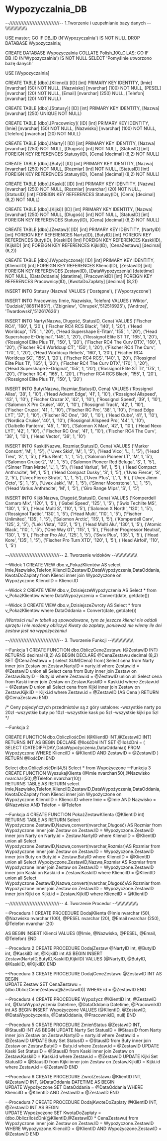 # Wypozyczalnia_DB
--////////////////////////////////-- 1.Tworzenie i uzupełnianie bazy danych --\\\\\\\\\\\\\\\\\\\\\\\\\\\\\\\

USE master;
GO
IF DB_ID (N'Wypozyczalnia') IS NOT NULL
DROP DATABASE Wypozyczalnia; 

CREATE DATABASE Wypozyczalnia
COLLATE Polish_100_CI_AS; 
GO
IF DB_ID (N'Wypozyczalnia') IS NOT NULL 
SELECT 'Pomyślnie utworzono bazę danych'


USE [Wypozyczalnia]

CREATE TABLE [dbo].[Klienci](
	[ID] [int] PRIMARY KEY IDENTITY,
	[Imie] [nvarchar] (50) NOT NULL,
	[Nazwisko] [nvarchar] (100) NOT NULL,
	[PESEL] [nvarchar] (20) NOT NULL,
	[Email] [nvarchar] (250) NULL,
	[Telefon] [nvarchar] (20) NOT NULL)

CREATE TABLE [dbo].[Statusy](
	[ID] [int] PRIMARY KEY IDENTITY,
	[Nazwa] [nvarchar] (250) UNIQUE NOT NULL)


CREATE TABLE [dbo].[Pracownicy](
	[ID] [int] PRIMARY KEY IDENTITY,
	[Imie] [nvarchar] (50) NOT NULL,
	[Nazwisko] [nvarchar] (100) NOT NULL,
	[Telefon] [nvarchar] (20) NOT NULL)


CREATE TABLE [dbo].[Narty](
	[ID] [int] PRIMARY KEY IDENTITY,
	[Nazwa] [nvarchar] (250) NOT NULL,
	[Długość] [int] NOT NULL,
	[StatusID] [int] FOREIGN KEY REFERENCES Statusy(ID),
	[Cena] [decimal] (8,2) NOT NULL)


CREATE TABLE [dbo].[Buty](
	[ID] [int] PRIMARY KEY IDENTITY,
	[Nazwa] [nvarchar] (250) NOT NULL,
	[Rozmiar] [int] NOT NULL,
	[StatusID] [int] FOREIGN KEY REFERENCES Statusy(ID),
	[Cena] [decimal] (8,2) NOT NULL)
	

CREATE TABLE [dbo].[Kaski](
	[ID] [int] PRIMARY KEY IDENTITY,
	[Nazwa] [nvarchar] (250) NOT NULL,
	[Rozmiar] [nvarchar] (20) NOT NULL,
	[StatusID] [int] FOREIGN KEY REFERENCES Statusy(ID),
	[Cena] [decimal] (8,2) NOT NULL)



CREATE TABLE [dbo].[Kijki](
	[ID] [int] PRIMARY KEY IDENTITY,
	[Nazwa] [nvarchar] (250) NOT NULL,
	[Długość] [int] NOT NULL,
	[StatusID] [int] FOREIGN KEY REFERENCES Statusy(ID),
	[Cena] [decimal] (8,2) NOT NULL)



CREATE TABLE [dbo].[Zestaw](
	[ID] [int] PRIMARY KEY IDENTITY,
	[NartyID] [int] FOREIGN KEY REFERENCES Narty(ID),
	[ButyID] [int] FOREIGN KEY REFERENCES Buty(ID),
	[KaskiID] [int] FOREIGN KEY REFERENCES Kaski(ID),
	[KijkiID] [int] FOREIGN KEY REFERENCES Kijki(ID),
	[CenaZestawu] [decimal] (8,2))


CREATE TABLE [dbo].[Wypożyczone](
	[ID] [int] PRIMARY KEY IDENTITY,
	[KlienciID] [int] FOREIGN KEY REFERENCES Klienci(ID),
	[ZestawID] [int] FOREIGN KEY REFERENCES Zestaw(ID),
	[DataWypożyczenia] [datetime] NOT NULL, 
	[DataOddania] [datetime],
	[PracownikID] [int] FOREIGN KEY REFERENCES Pracownicy(ID),
	[KwotaDoZapłaty] [decimal] (8,2))

INSERT INTO Statusy (Nazwa)
VALUES ('Dostępne'),
('Wyporzyczone')

INSERT INTO Pracownicy (Imie, Nazwisko, Telefon) 
VALUES ('Wiktor', 'Dudziak','885114851'),
('Zbigniew', 'Chrupek','512516925'),
('Andrzej', 'Twardowski','512617626')

INSERT INTO Narty(Nazwa, Długość, StatusID, Cena) 
VALUES ('Fischer RC4', '160', 1, '20'),
('Fischer RC4 RCS Black', '140', 1, '20'),
('Head Worldcup', '175', 1, '20'),
('Head Supershape E-Titan', '155', 1, '20'),
('Head Supershape E-Original', '145', 1, '20'),
('Rossignol Elite ST TI', '165', 1, '20'),
('Rossignol Elite Plus TI', '150', 1, '20'),
('Fischer RC4 The Curv DTX', '160', 1, '20'),
('Fischer RC4 Worldcup CT', '150', 1, '20'),
('Fischer RC4 The Curv', '170', 1, '20'),
('Head Worldcup Rebels', '160', 1, '20'),
('Fischer RC4 Worldcup SC', '155', 1, '20'),
('Fischer RC4 RCS', '140', 1, '20'),
('Rossignol Elite Plus TI', '165', 1, '20'),
('Fischer RC4 The Curv DTX', '170', 1, '20'),
('Head Supershape E-Original', '155', 1, '20'),
('Rossignol Elite ST TI', '175', 1, '20'),
('Fischer RC4', '165', 1, '20'),
('Fischer RC4 RCS Black', '155', 1, '20'),
('Rossignol Elite Plus TI', '150', 1, '20')


INSERT INTO Buty(Nazwa, Rozmiar,StatusID, Cena) 
VALUES ('Rossignol Alias', '38', 1, '10'),
('Head Advant Edge', '41', 1, '10'),
('Rossignol Allspeed', '43', 1, '10'),
('Fischer Cruzar X', '42', 1, '10'),
('Rossignol Speed', '39', 1, '10'),
('Salomon X Pro Cruise', '40', 1, '10'),
('Rossignol Track', '42', 1, '10'),
('Fischer Cruzar', '41', 1, '10'),
('Fischer RC Pro', '38', 1, '10'),
('Head Edge LYT', '37', 1, '10'),
('Fischer RC One', '36', 1, '10'),
('Head Cube', '41', 1, '10'),
('Nordica Cruise', '40', 1, '10'),
('Rossignol Allspeed Pro', '44', 1, '10'),
('Dalbello Panterra', '45', 1, '10'),
('Salomon X Max', '42', 1, '10'),
('Head Nexo LYT', '42', 1, '10'),
(' Fischer RC One', '41', 1, '10'),
('Fischer RC4 The Curv', '38', 1, '10'),
('Head Vector', '39', 1, '10')


INSERT INTO Kaski(Nazwa, Rozmiar,StatusID, Cena) 
VALUES ('Marker Consort', 'M', 1, '5'),
(' Uvex Skid', 'M', 1, '5'),
('Head Vico', 'L', 1, '5'),
('Head Trex', 'S', 1, '5'),
('P1us Rent', 'L', 1, '5'),
('Salomon Pioneer LT', 'M', 1, '5'),
('Salomon Cruiser2', 'M', 1, '5'),
('Salomon Pioneer Red Beluga', 'S', 1, '5'),
('Sinner Titan Matte', 'L', 1, '5'),
('Head Varius', 'M', 1, '5'),
('Head Compact Anthracite', 'M', 1, '5'),
('Head Compact Dusky', 'S', 1, '5'),
('Uvex Fierce', 'S', 2, '5'),
('Uvex Fierce Strato', 'L', 1, '5'),
('Uvex P1us', 'L', 1, '5'),
('Uvex Jimm Octo', 'S', 1, '5'),
('Uvex Jakk', 'M', 1, '5'),
('Sinner Moonstone', 'L', 1, '5'),
('Head Varius Anthracite', 'M', 1, '5'),
('Giro Range Mips', 'S', 1, '5')


INSERT INTO Kijki(Nazwa, Długość,StatusID, Cena) 
VALUES ('Komperdell Camaro Mix', '120', 1, '5'),
('Gabel Speed', '125', 1, '5'),
('Swix Techlite MS', '130', 1, '5'),
('Head Multi S', '110', 1, '5'),
('Salomon X North', '120', 1, '5'),
('Rossignol Tactic', '130', 1, '5'),
('Head Multi', '110', 1, '5'),
('Fischer Unlimited', '135', 1, '5'),
('Salomon Arctic', '115', 1, '5'),
('Komperdell Carv', '125', 2, '5'),
('Leki Vista', '125', 1, '5'),
('Head Multi Alu', '130', 1, '5'),
('Atomic Black', '110', 1, '5'),
('One Way GT', '115', 1, '5'),
('Fischer Progressor Neutral', '130', 1, '5'),
('Fischer Pro Alu', '125', 1, '5'),
('Swix Plus', '135', 1, '5'),
('Head Kore', '135', 1, '5'),
('Fischer Pro Turn XTD', '120', 1, '5'),
('Head Airfoil', '110', 1, '5')


--////////////////////////////////-- 2. Tworzenie widoków --\\\\\\\\\\\\\\\\\\\\\\\\\\\\\\\


--Widok 1
CREATE VIEW dbo.v_PokażKlientów
AS
	select Imie,Nazwisko,Telefon,KlienciID,ZestawID,DataWypożyczenia,DataOddania,KwotaDoZapłaty from Klienci
	inner join Wypożyczone on Wypożyczone.KlienciID = Klienci.ID

--Widok 2
CREATE VIEW dbo.v_DzisiejszeWypożyczenia
AS
Select * from v_PokażKlientów where DataWypożyczenia = Convert(date, getdate())

--Widok 3
CREATE VIEW dbo.v_DzisiejszeZwroty
AS
Select * from v_PokażKlientów where DataOddania = Convert(date, getdate())

/*Wartości null w tabeli są spowodowane, tym że jeszcze klienci nie oddali sprzętu i nie możemy obliczyć Kwoty do zapłaty,
ponieważ nie wiemy ile dni zestaw jest na wypożyczeniu*/

--////////////////////////////////-- 3. Tworzenie Funkcji --\\\\\\\\\\\\\\\\\\\\\\\\\\\\\\\

--Funkcja 1
CREATE FUNCTION dbo.ObliczCeneZestawu
	(@ZestawID INT)
RETURNS decimal (8,2) 
AS
BEGIN
	DECLARE @CenaZestawu decimal (8,2)
	SET @CenaZestawu = (
		select SUM(Cena) from(
				Select cena from Narty inner join Zestaw on Zestaw.NartyID = narty.id 
				where Zestaw.id = @ZestawID
				union all
				Select cena from Buty inner join Zestaw on Zestaw.ButyID = Buty.id
				where Zestaw.id = @ZestawID
				union all
				Select cena from Kaski inner join Zestaw on Zestaw.KaskiID = Kaski.id 
				where Zestaw.id = @ZestawID
				union all
				Select cena from Kijki inner join Zestaw on Zestaw.KijkiID = Kijki.id
				where Zestaw.id = @ZestawID
				)AS Cena
			)
	RETURN @CenaZestawu 
END

/* Ceny pojedyńczych przedmiotów są z góry ustalone:
-wszystkie narty po 20zl
-wszystkie buty po 10zl
-wszystkie kask po 5zl
-wszystkie kijki po 5zl
*/

--Funkcja 2

CREATE FUNCTION dbo.ObliczIlośćDni
	(@KlientID INT,@ZestawID INT)
RETURNS INT 
AS
BEGIN
	DECLARE @IlośćDni INT
	SET @IlośćDni = (
		SELECT (DATEDIFF(DAY,DataWypożyczenia,DataOddania)) 
		FROM Wypożyczone
		WHERE KlienciID = @KlientID AND ZestawID = @ZestawID 
	)			
	RETURN @IlośćDni 
END

Select dbo.ObliczIlośćDni(4,5)
Select * from Wypożyczone
--Funkcja 3
CREATE FUNCTION WyszukajKlienta
	(@Imie nvarchar(50),@Nazwisko nvarchar(50),@Telefon nvarchar(10))	
RETURNS TABLE
AS
RETURN 
select Imie,Nazwisko,Telefon,KlienciID,ZestawID,DataWypożyczenia,DataOddania,KwotaDoZapłaty from Klienci
	inner join Wypożyczone on Wypożyczone.KlienciID = Klienci.ID
	where Imie = @Imie AND Nazwisko = @Nazwisko AND Telefon = @Telefon

--Funkcja 4
CREATE FUNCTION PokażZestawKlienta
	(@KlientID int)	
RETURNS TABLE
AS
RETURN 
	Select Wypożyczone.ZestawID,Nazwa,convert(nvarchar,Długość) AS Rozmiar from Wypożyczone 
	inner join Zestaw on Zestaw.ID = Wypożyczone.ZestawID 
	inner join Narty on Narty.id = Zestaw.NartyID
	where KlienciID = @KlientID
		union all
	Select Wypożyczone.ZestawID,Nazwa,convert(nvarchar,Rozmiar)AS Rozmiar from Wypożyczone 
	inner join Zestaw on Zestaw.ID = Wypożyczone.ZestawID 
	inner join Buty on Buty.id = Zestaw.ButyID
	where KlienciID = @KlientID
		union all
	Select Wypożyczone.ZestawID,Nazwa,Rozmiar AS Rozmiar from Wypożyczone 
	inner join Zestaw on Zestaw.ID = Wypożyczone.ZestawID 
	inner join Kaski on Kaski.id = Zestaw.KaskiID
	where KlienciID = @KlientID
		union all
	Select Wypożyczone.ZestawID,Nazwa,convert(nvarchar,Długość)AS Rozmiar from Wypożyczone 
	inner join Zestaw on Zestaw.ID = Wypożyczone.ZestawID 
	inner join Kijki on Kijki.id = Zestaw.KijkiID
	where KlienciID = @KlientID


--////////////////////////////////-- 4. Tworzenie Procedur --\\\\\\\\\\\\\\\\\\\\\\\\\\\\\\\

--Procedura 1
CREATE PROCEDURE DodajKlienta
	@Imie nvarchar (50),
	@Nazwisko nvarchar (100),
	@PESEL nvarchar (20),
	@Email nvarchar (250),
	@Telefon nvarchar (20)

AS
BEGIN
	INSERT Klienci
	VALUES (@Imie, @Nazwisko, @PESEL, @Email, @Telefon)
END

--Procedura 2
CREATE PROCEDURE DodajZestaw
	@NartyID int,
	@ButyID int,
	@KaskiID int,
	@KijkiID int
AS
BEGIN
	INSERT Zestaw(NartyID,ButyID,KaskiID,KijkiID)
	VALUES (@NartyID, @ButyID, @KaskiID, @KijkiID)
END

--Procedura 3
CREATE PROCEDURE DodajCeneZestawu
	@ZestawID INT
AS
BEGIN	
		UPDATE Zestaw
		SET CenaZestawu = (dbo.ObliczCeneZestawu(@ZestawID))
		WHERE id = @ZestawID
END

--Procedura 4
CREATE PROCEDURE Wypożycz
	@KlientID int,
	@ZestawID int,
	@DataWypożyczenia Datetime,
	@DataOddania Datetime,
	@PracownikID int
AS
BEGIN
	INSERT Wypożyczone
	VALUES (@KlientID, @ZestawID, @DataWypożyczenia, @DataOddania, @PracownikID, null)
END

--Procedura 5
CREATE PROCEDURE ZmieńStatus
	@ZestawID INT,
	@StausID INT
AS
BEGIN
		UPDATE Narty 
		Set StatusID = @StausID
		from Narty inner join Zestaw on Zestaw.NartyID = narty.id 
		where Zestaw.id = @ZestawID
		UPDATE Buty
		Set StatusID = @StausID
		from Buty inner join Zestaw on Zestaw.ButyID = Buty.id
		where Zestaw.id = @ZestawID
		UPDATE Kaski
		Set StatusID = @StausID
		from Kaski inner join Zestaw on Zestaw.KaskiID = Kaski.id 
		where Zestaw.id = @ZestawID
		UPDATE Kijki
		Set StatusID = @StausID
		from Kijki inner join Zestaw on Zestaw.KijkiID = Kijki.id
		where Zestaw.id = @ZestawID
END

--Procedura 6
CREATE PROCEDURE ZwrotZestawu
	@KlientID INT,
	@ZestawID INT,
	@DataOddania DATETIME
AS
BEGIN	
		UPDATE Wypożyczone
		SET DataOddania = @DataOddania
		WHERE KlienciID = @KlientID AND ZestawID = @ZestawID
END

--Procedura 7
CREATE PROCEDURE DodajKwoteDoZapłaty
	@KlientID INT,
	@ZestawID INT
AS
BEGIN	
		UPDATE Wypożyczone
		SET KwotaDoZapłaty = (dbo.ObliczIlośćDni(@KlientID,@ZestawID) * CenaZestawu)
		from Wypożyczone inner join Zestaw on Zestaw.ID = Wypożyczone.ZestawID
		WHERE Wypożyczone.KlienciID = @KlientID AND Wypożyczone.ZestawID = @ZestawID 
END
